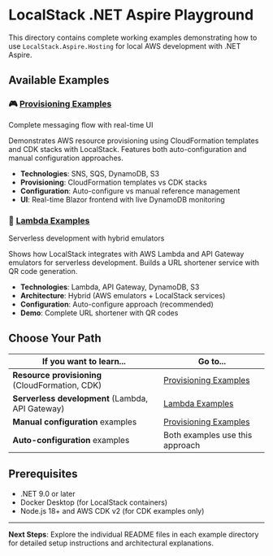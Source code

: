 # LocalStack .NET Aspire Playground

This directory contains complete working examples demonstrating how to use `LocalStack.Aspire.Hosting` for local AWS development with .NET Aspire.

## Available Examples

### 🎮 [Provisioning Examples](./provisioning/)

Complete messaging flow with real-time UI

Demonstrates AWS resource provisioning using CloudFormation templates and CDK stacks with LocalStack. Features both auto-configuration and manual configuration approaches.

- **Technologies**: SNS, SQS, DynamoDB, S3
- **Provisioning**: CloudFormation templates vs CDK stacks
- **Configuration**: Auto-configure vs manual reference management
- **UI**: Real-time Blazor frontend with live DynamoDB monitoring

### 🚀 [Lambda Examples](./lambda/)

Serverless development with hybrid emulators

Shows how LocalStack integrates with AWS Lambda and API Gateway emulators for serverless development. Builds a URL shortener service with QR code generation.

- **Technologies**: Lambda, API Gateway, DynamoDB, S3
- **Architecture**: Hybrid (AWS emulators + LocalStack services)
- **Configuration**: Auto-configure approach (recommended)
- **Demo**: Complete URL shortener with QR codes

## Choose Your Path

| If you want to learn... | Go to... |
|------------------------|----------|
| **Resource provisioning** (CloudFormation, CDK) | [Provisioning Examples](./provisioning/) |
| **Serverless development** (Lambda, API Gateway) | [Lambda Examples](./lambda/) |
| **Manual configuration** examples | [Provisioning Examples](./provisioning/) |
| **Auto-configuration** examples | Both examples use this approach |

## Prerequisites

- .NET 9.0 or later
- Docker Desktop (for LocalStack containers)
- Node.js 18+ and AWS CDK v2 (for CDK examples only)

---

**Next Steps**: Explore the individual README files in each example directory for detailed setup instructions and architectural explanations.
